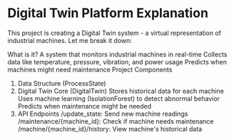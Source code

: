 # Digital Twin Platform Explanation
This project is creating a Digital Twin system - a virtual representation of industrial machines. Let me break it down:

What is it?
A system that monitors industrial machines in real-time
Collects data like temperature, pressure, vibration, and power usage
Predicts when machines might need maintenance
Project Components
1. Data Structure (ProcessState)
2. Digital Twin Core (DigitalTwin)
Stores historical data for each machine
Uses machine learning (IsolationForest) to detect abnormal behavior
Predicts when maintenance might be needed
3. API Endpoints
/update_state: Send new machine readings
/maintenance/{machine_id}: Check if machine needs maintenance
/machine/{machine_id}/history: View machine's historical data
